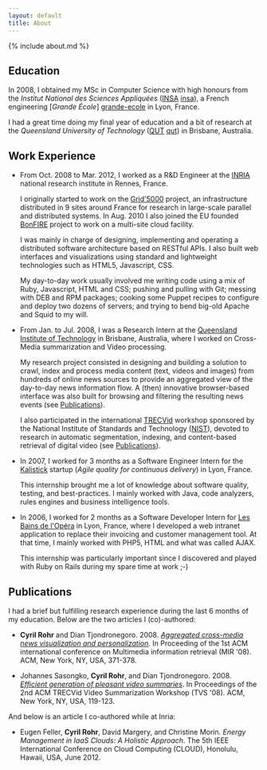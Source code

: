 ```yaml
---
layout: default
title: About
---
```


{% include about.md %}

## Education

In 2008, I obtained my MSc in Computer Science with high honours from the
*Institut National des Sciences Appliquées* ([INSA] [insa]), a French
engineering [*Grande École*] [grande-ecole] in Lyon, France.

I had a great time doing my final year of education and a bit of research at
the *Queensland University of Technology* ([QUT] [qut]) in Brisbane,
Australia.

[insa]: http://www.insa-lyon.fr/
[grande-ecole]: http://en.wikipedia.org/wiki/Grandes_%C3%A9coles
[qut]: http://qut.edu.au

## Work Experience

* From Oct. 2008 to Mar. 2012, I worked as a R&amp;D Engineer at the
  [INRIA](http://www.inria.fr/) national research institute in Rennes, France.

  I originally started to work on the [Grid'5000](http://www.grid5000.fr/)
  project, an infrastructure distributed in 9 sites around France for research
  in large-scale parallel and distributed systems. In Aug. 2010 I also joined
  the EU founded [BonFIRE](http://bonfire-project.eu/) project to work on a
  multi-site cloud facility.

  I was mainly in charge of designing, implementing and operating a
  distributed software architecture based on RESTful APIs. I also built web
  interfaces and visualizations using standard and lightweight technologies
  such as HTML5, Javascript, CSS.

  My day-to-day work usually involved me writing code using a mix of Ruby,
  Javascript, HTML and CSS; pushing and pulling with Git; messing with DEB and
  RPM packages; cooking some Puppet recipes to configure and deploy two dozens
  of servers; and trying to bend big-old Apache and Squid to my will.

* From Jan. to Jul. 2008, I was a Research Intern at the [Queensland Institute
  of Technology](http://qut.edu.au/) in Brisbane, Australia, where I worked on
  Cross-Media summarization and Video processing.

  My research project consisted in designing and building a solution to crawl,
  index and process media content (text, videos and images) from hundreds of
  online news sources to provide an aggregated view of the day-to-day news
  information flow. A (then) innovative browser-based interface was also built
  for browsing and filtering the resulting news events (see
  [Publications](#publications)).

  I also participated in the international [TRECVid](http://trecvid.nist.gov/)
  workshop sponsored by the National Institute of Standards and Technology
  ([NIST](http://www.nist.gov/)), devoted to research in automatic
  segmentation, indexing, and content-based retrieval of digital video (see
  [Publications](#publications)).

* In 2007, I worked for 3 months as a Software Engineer Intern for the
  [Kalistick](http://kalistick.com/) startup (*Agile quality for continuous
  delivery*) in Lyon, France.

  This internship brought me a lot of knowledge about software quality,
  testing, and best-practices. I mainly worked with Java, code analyzers,
  rules engines and business intelligence tools.

* In 2006, I worked for 2 months as a Software Developer Intern for [Les Bains
  de l'Opéra](http://lesbainsdelopera.com/) in Lyon, France, where I developed
  a web intranet application to replace their invoicing and customer
  management tool. At that time, I mainly worked with PHP5, HTML and what was
  called AJAX.

  This internship was particularly important since I discovered and played
  with Ruby on Rails during my spare time at work ;-)

## Publications

I had a brief but fulfilling research experience during the last 6 months of
my education. Below are the two articles I (co)-authored:

* **Cyril Rohr** and Dian Tjondronegoro. 2008. [*Aggregated cross-media news
  visualization and
  personalization*](http://portal.acm.org/citation.cfm?id=1460157). In
  Proceeding of the 1st ACM international conference on Multimedia information
  retrieval (MIR '08). ACM, New York, NY, USA, 371-378.

* Johannes Sasongko, **Cyril Rohr**, and Dian Tjondronegoro. 2008. [*Efficient
  generation of pleasant video
  summaries*](http://portal.acm.org/citation.cfm?id=1463563.1463585). In
  Proceedings of the 2nd ACM TRECVid Video Summarization Workshop (TVS '08).
  ACM, New York, NY, USA, 119-123.

And below is an article I co-authored while at Inria:

* Eugen Feller, **Cyril Rohr**, David Margery, and Christine Morin. *Energy
  Management in IaaS Clouds: A Holistic Approach*. The 5th IEEE International
  Conference on Cloud Computing (CLOUD), Honolulu, Hawaii, USA, June 2012.